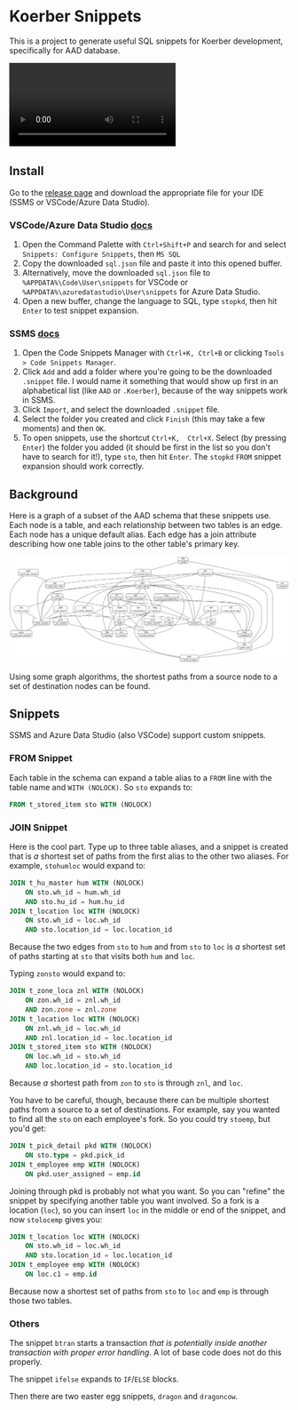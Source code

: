 # Koerber Snippets

This is a project to generate useful SQL snippets for Koerber development, specifically for AAD database.

![Snippets Demo](https://private-user-images.githubusercontent.com/55362012/379517122-39fd0342-8e59-4504-b66c-ceb704e91d0b.webm?jwt=eyJhbGciOiJIUzI1NiIsInR5cCI6IkpXVCJ9.eyJpc3MiOiJnaXRodWIuY29tIiwiYXVkIjoicmF3LmdpdGh1YnVzZXJjb250ZW50LmNvbSIsImtleSI6ImtleTUiLCJleHAiOjE3Mjk3MzU2NDMsIm5iZiI6MTcyOTczNTM0MywicGF0aCI6Ii81NTM2MjAxMi8zNzk1MTcxMjItMzlmZDAzNDItOGU1OS00NTA0LWI2NmMtY2ViNzA0ZTkxZDBiLndlYm0_WC1BbXotQWxnb3JpdGhtPUFXUzQtSE1BQy1TSEEyNTYmWC1BbXotQ3JlZGVudGlhbD1BS0lBVkNPRFlMU0E1M1BRSzRaQSUyRjIwMjQxMDI0JTJGdXMtZWFzdC0xJTJGczMlMkZhd3M0X3JlcXVlc3QmWC1BbXotRGF0ZT0yMDI0MTAyNFQwMjAyMjNaJlgtQW16LUV4cGlyZXM9MzAwJlgtQW16LVNpZ25hdHVyZT01Yjc2MDc5MWNlODg1YTMzODExOWFkZjBmMWRkNjA3MTRiY2E4NjI4NzZmYWI1NGIyMWUxMjUzNjVjYmY5Y2YzJlgtQW16LVNpZ25lZEhlYWRlcnM9aG9zdCJ9.T4bykRvyxyoM0Uk5mZBRNMCyuEPOUCVaKPpry-SECWw)

## Install

Go to the [release page](https://github.com/derekvance21/koerber-snippets/releases) and download the appropriate file for your IDE (SSMS or VSCode/Azure Data Studio).

### VSCode/Azure Data Studio [docs](https://code.visualstudio.com/docs/editor/userdefinedsnippets#_create-your-own-snippets)

1. Open the Command Palette with `Ctrl+Shift+P` and search for and select `Snippets: Configure Snippets`, then `MS SQL`
2. Copy the downloaded `sql.json` file and paste it into this opened buffer.
3. Alternatively, move the downloaded `sql.json` file to `%APPDATA%\Code\User\snippets` for VSCode or `%APPDATA%\azuredatastudio\User\snippets` for Azure Data Studio.
4. Open a new buffer, change the language to SQL, type `stopkd`, then hit `Enter` to test snippet expansion.

### SSMS [docs](https://learn.microsoft.com/en-us/sql/ssms/scripting/add-transact-sql-snippets?view=sql-server-ver16)

1. Open the Code Snippets Manager with `Ctrl+K, Ctrl+B` or clicking `Tools > Code Snippets Manager`.
2. Click `Add` and add a folder where you're going to be the downloaded `.snippet` file. I would name it something that would show up first in an alphabetical list (like `AAD` or `.Koerber`), because of the way snippets work in SSMS.
3. Click `Import`, and select the downloaded `.snippet` file. 
4. Select the folder you created and click `Finish` (this may take a few moments) and then `OK`.
5. To open snippets, use the shortcut `Ctrl+K,  Ctrl+X`. Select (by pressing `Enter`) the folder you added (it should be first in the list so you don't have to search for it!), type `sto`, then hit `Enter`. The `stopkd` `FROM` snippet expansion should work correctly.

## Background

Here is a graph of a subset of the AAD schema that these snippets use. Each node is a table, and each relationship between two tables is an edge. Each node has a unique default alias. Each edge has a join attribute describing how one table joins to the other table's primary key.

![AAD Schema as a graph](schema.png)

Using some graph algorithms, the shortest paths from a source node to a set of destination nodes can be found.

## Snippets

SSMS and Azure Data Studio (also VSCode) support custom snippets.

### FROM Snippet

Each table in the schema can expand a table alias to a `FROM` line with the table name and `WITH (NOLOCK)`. So `sto` expands to:
```sql
FROM t_stored_item sto WITH (NOLOCK)
```

### JOIN Snippet

Here is the cool part. Type up to three table aliases, and a snippet is created that is *a* shortest set of paths from the first alias to the other two aliases. For example, `stohumloc` would expand to:
```sql
JOIN t_hu_master hum WITH (NOLOCK)
	ON sto.wh_id = hum.wh_id
	AND sto.hu_id = hum.hu_id
JOIN t_location loc WITH (NOLOCK)
	ON sto.wh_id = loc.wh_id
	AND sto.location_id = loc.location_id
```
Because the two edges from `sto` to `hum` and from `sto` to `loc` is *a* shortest set of paths starting at `sto` that visits both `hum` and `loc`.

Typing `zonsto` would expand to:
```sql
JOIN t_zone_loca znl WITH (NOLOCK)
	ON zon.wh_id = znl.wh_id
	AND zon.zone = znl.zone
JOIN t_location loc WITH (NOLOCK)
	ON znl.wh_id = loc.wh_id
	AND znl.location_id = loc.location_id
JOIN t_stored_item sto WITH (NOLOCK)
	ON loc.wh_id = sto.wh_id
	AND loc.location_id = sto.location_id
```
Because *a* shortest path from `zon` to `sto` is through `znl`, and `loc`.

You have to be careful, though, because there can be multiple shortest paths from a source to a set of destinations. For example, say you wanted to find all the `sto` on each employee's fork. So you could try `stoemp`, but you'd get:
```sql
JOIN t_pick_detail pkd WITH (NOLOCK)
	ON sto.type = pkd.pick_id
JOIN t_employee emp WITH (NOLOCK)
	ON pkd.user_assigned = emp.id
```
Joining through pkd is probably not what you want. So you can "refine" the snippet by specifying another table you want involved. So a fork is a location (`loc`), so you can insert `loc` in the middle or end of the snippet, and now `stolocemp` gives you:
```sql
JOIN t_location loc WITH (NOLOCK)
	ON sto.wh_id = loc.wh_id
	AND sto.location_id = loc.location_id
JOIN t_employee emp WITH (NOLOCK)
	ON loc.c1 = emp.id
```
Because now a shortest set of paths from `sto` to `loc` and `emp` is through those two tables.

### Others

The snippet `btran` starts a transaction *that is potentially inside another transaction with proper error handling*. A lot of base code does not do this properly.

The snippet `ifelse` expands to `IF`/`ELSE` blocks.

Then there are two easter egg snippets, `dragon` and `dragoncow`.
